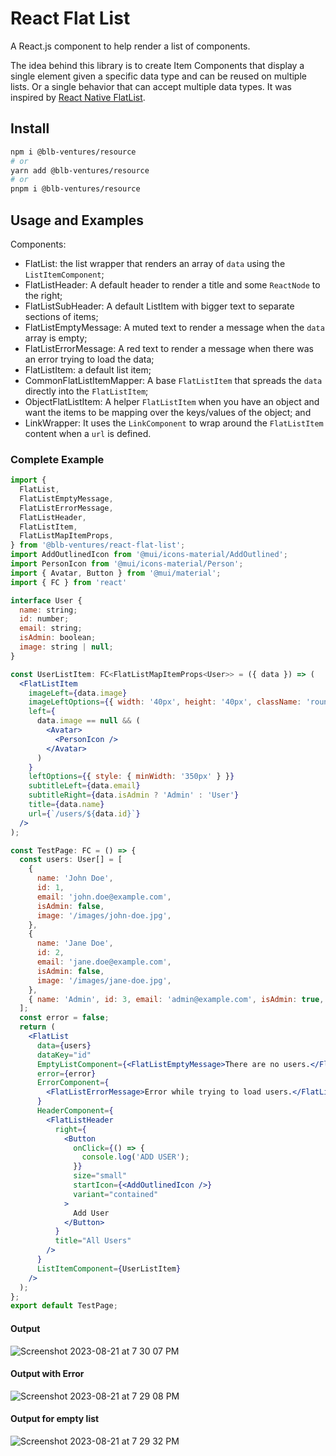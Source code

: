 # React Flat List

A React.js component to help render a list of components.

The idea behind this library is to create Item Components that display a single element given a specific data type and can be reused on multiple lists. Or a single behavior that can accept multiple data types. It was inspired by [React Native FlatList](https://reactnative.dev/docs/flatlist).

## Install

```bash
npm i @blb-ventures/resource
# or
yarn add @blb-ventures/resource
# or
pnpm i @blb-ventures/resource
```

## Usage and Examples

Components:

- FlatList: the list wrapper that renders an array of `data` using the `ListItemComponent`;
- FlatListHeader: A default header to render a title and some `ReactNode` to the right;
- FlatListSubHeader: A default ListItem with bigger text to separate sections of items;
- FlatListEmptyMessage: A muted text to render a message when the `data` array is empty;
- FlatListErrorMessage: A red text to render a message when there was an error trying to load the data;
- FlatListItem: a default list item;
- CommonFlatListItemMapper: A base `FlatListItem` that spreads the `data` directly into the `FlatListItem`;
- ObjectFlatListItem: A helper `FlatListItem` when you have an object and want the items to be mapping over the keys/values of the object; and
- LinkWrapper: It uses the `LinkComponent` to wrap around the `FlatListItem` content when a `url` is defined.

### Complete Example

```jsx
import {
  FlatList,
  FlatListEmptyMessage,
  FlatListErrorMessage,
  FlatListHeader,
  FlatListItem,
  FlatListMapItemProps,
} from '@blb-ventures/react-flat-list';
import AddOutlinedIcon from '@mui/icons-material/AddOutlined';
import PersonIcon from '@mui/icons-material/Person';
import { Avatar, Button } from '@mui/material';
import { FC } from 'react'

interface User {
  name: string;
  id: number;
  email: string;
  isAdmin: boolean;
  image: string | null;
}

const UserListItem: FC<FlatListMapItemProps<User>> = ({ data }) => (
  <FlatListItem
    imageLeft={data.image}
    imageLeftOptions={{ width: '40px', height: '40px', className: 'rounded-full' }}
    left={
      data.image == null && (
        <Avatar>
          <PersonIcon />
        </Avatar>
      )
    }
    leftOptions={{ style: { minWidth: '350px' } }}
    subtitleLeft={data.email}
    subtitleRight={data.isAdmin ? 'Admin' : 'User'}
    title={data.name}
    url={`/users/${data.id}`}
  />
);

const TestPage: FC = () => {
  const users: User[] = [
    {
      name: 'John Doe',
      id: 1,
      email: 'john.doe@example.com',
      isAdmin: false,
      image: '/images/john-doe.jpg',
    },
    {
      name: 'Jane Doe',
      id: 2,
      email: 'jane.doe@example.com',
      isAdmin: false,
      image: '/images/jane-doe.jpg',
    },
    { name: 'Admin', id: 3, email: 'admin@example.com', isAdmin: true, image: null },
  ];
  const error = false;
  return (
    <FlatList
      data={users}
      dataKey="id"
      EmptyListComponent={<FlatListEmptyMessage>There are no users.</FlatListEmptyMessage>}
      error={error}
      ErrorComponent={
        <FlatListErrorMessage>Error while trying to load users.</FlatListErrorMessage>
      }
      HeaderComponent={
        <FlatListHeader
          right={
            <Button
              onClick={() => {
                console.log('ADD USER');
              }}
              size="small"
              startIcon={<AddOutlinedIcon />}
              variant="contained"
            >
              Add User
            </Button>
          }
          title="All Users"
        />
      }
      ListItemComponent={UserListItem}
    />
  );
};
export default TestPage;
```

#### Output
![Screenshot 2023-08-21 at 7 30 07 PM](https://github.com/blb-ventures/react-flat-list/assets/810728/a1f07fe4-38ee-4ebd-b910-de061f38e25d)

#### Output with Error
![Screenshot 2023-08-21 at 7 29 08 PM](https://github.com/blb-ventures/react-flat-list/assets/810728/419c05b4-ad18-46a7-a669-ac51bb972c9f)

#### Output for empty list
![Screenshot 2023-08-21 at 7 29 32 PM](https://github.com/blb-ventures/react-flat-list/assets/810728/f3d3ddab-8744-4fdb-aaad-d9de3bb750b9)

